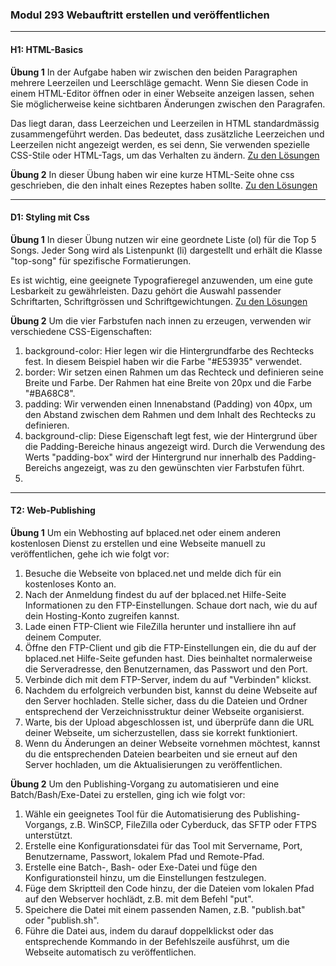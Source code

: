 ### Modul 293 Webauftritt erstellen und veröffentlichen
---
#### H1: HTML-Basics

**Übung 1**
In der Aufgabe haben wir zwischen den beiden Paragraphen mehrere Leerzeilen und Leerschläge gemacht. Wenn Sie diesen Code in einem HTML-Editor öffnen oder in einer Webseite anzeigen lassen, sehen Sie möglicherweise keine sichtbaren Änderungen zwischen den Paragrafen.

Das liegt daran, dass Leerzeichen und Leerzeilen in HTML standardmässig zusammengeführt werden. Das bedeutet, dass zusätzliche Leerzeichen und Leerzeilen nicht angezeigt werden, es sei denn, Sie verwenden spezielle CSS-Stile oder HTML-Tags, um das Verhalten zu ändern.
[Zu den Lösungen](Uebungen/H1/paragraph.html)

**Übung 2**
In dieser Übung haben wir eine kurze HTML-Seite ohne css geschrieben, die den inhalt eines Rezeptes haben sollte. 
 [Zu den Lösungen](Uebungen/H1/rezept.html)

---

#### D1: Styling mit Css

**Übung 1**
In dieser Übung nutzen wir eine geordnete Liste (ol) für die Top 5 Songs. Jeder Song wird als Listenpunkt (li) dargestellt und erhält die Klasse "top-song" für spezifische Formatierungen.

Es ist wichtig, eine geeignete Typografieregel anzuwenden, um eine gute Lesbarkeit zu gewährleisten. Dazu gehört die Auswahl passender Schriftarten, Schriftgrössen und Schriftgewichtungen. [Zu den Lösungen](Uebungen/D1)

**Übung 2**
Um die vier Farbstufen nach innen zu erzeugen, verwenden wir verschiedene CSS-Eigenschaften:

<ol>
<li> background-color: Hier legen wir die Hintergrundfarbe des Rechtecks fest. In diesem Beispiel haben wir die Farbe "#E53935" verwendet.</li>
<li>border: Wir setzen einen Rahmen um das Rechteck und definieren seine Breite und Farbe. Der Rahmen hat eine Breite von 20px und die Farbe "#BA68C8".</li>
<li>padding: Wir verwenden einen Innenabstand (Padding) von 40px, um den Abstand zwischen dem Rahmen und dem Inhalt des Rechtecks zu definieren.</li>
<li>background-clip: Diese Eigenschaft legt fest, wie der Hintergrund über die Padding-Bereiche hinaus angezeigt wird. Durch die Verwendung des Werts "padding-box" wird der Hintergrund nur innerhalb des Padding-Bereichs angezeigt, was zu den gewünschten vier Farbstufen führt.<li>
</ol>

---

#### T2: Web-Publishing

**Übung 1**
Um ein Webhosting auf bplaced.net oder einem anderen kostenlosen Dienst zu erstellen und eine Webseite manuell zu veröffentlichen, gehe ich wie folgt vor:

<ol>
<li>
Besuche die Webseite von bplaced.net und melde dich für ein kostenloses Konto an.</li>
<li>
Nach der Anmeldung findest du auf der bplaced.net Hilfe-Seite Informationen zu den FTP-Einstellungen. Schaue dort nach, wie du auf dein Hosting-Konto zugreifen kannst.</li>
<li>
Lade einen FTP-Client wie FileZilla herunter und installiere ihn auf deinem Computer.</li>
<li>
Öffne den FTP-Client und gib die FTP-Einstellungen ein, die du auf der bplaced.net Hilfe-Seite gefunden hast. Dies beinhaltet normalerweise die Serveradresse, den Benutzernamen, das Passwort und den Port.</li>
<li>
Verbinde dich mit dem FTP-Server, indem du auf "Verbinden" klickst.</li>
<li>
Nachdem du erfolgreich verbunden bist, kannst du deine Webseite auf den Server hochladen. Stelle sicher, dass du die Dateien und Ordner entsprechend der Verzeichnisstruktur deiner Webseite organisierst.</li>
<li>
Warte, bis der Upload abgeschlossen ist, und überprüfe dann die URL deiner Webseite, um sicherzustellen, dass sie korrekt funktioniert.</li>
<li>
Wenn du Änderungen an deiner Webseite vornehmen möchtest, kannst du die entsprechenden Dateien bearbeiten und sie erneut auf den Server hochladen, um die Aktualisierungen zu veröffentlichen.</li>
</ol>

**Übung 2**
Um den Publishing-Vorgang zu automatisieren und eine Batch/Bash/Exe-Datei zu erstellen, ging ich wie folgt vor:

<ol>
<li>
Wähle ein geeignetes Tool für die Automatisierung des Publishing-Vorgangs, z.B. WinSCP, FileZilla oder Cyberduck, das SFTP oder FTPS unterstützt.</li>
<li>
Erstelle eine Konfigurationsdatei für das Tool mit Servername, Port, Benutzername, Passwort, lokalem Pfad und Remote-Pfad.</li>
<li>
Erstelle eine Batch-, Bash- oder Exe-Datei und füge den Konfigurationsteil hinzu, um die Einstellungen festzulegen.</li>
<li>
Füge dem Skriptteil den Code hinzu, der die Dateien vom lokalen Pfad auf den Webserver hochlädt, z.B. mit dem Befehl "put".</li>
<li>
Speichere die Datei mit einem passenden Namen, z.B. "publish.bat" oder "publish.sh".</li>
<li>
Führe die Datei aus, indem du darauf doppelklickst oder das entsprechende Kommando in der Befehlszeile ausführst, um die Webseite automatisch zu veröffentlichen.</li>
</ol>